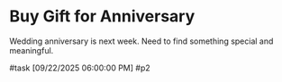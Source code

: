 # Buy Gift for Anniversary

Wedding anniversary is next week. Need to find something special and meaningful.

#task [09/22/2025 06:00:00 PM] #p2
